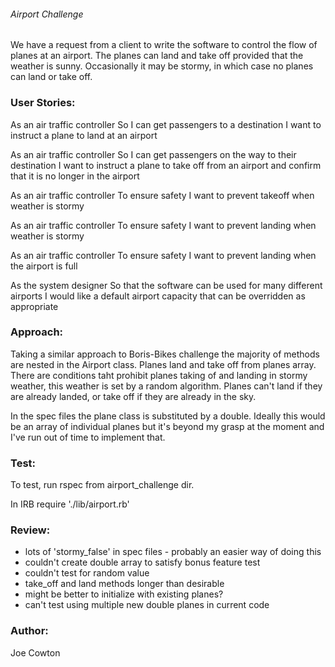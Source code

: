 ###### Airport Challenge

We have a request from a client to write the software to control the flow of planes at an airport. The planes can land and take off provided that the weather is sunny. Occasionally it may be stormy, in which case no planes can land or take off.

### User Stories:

As an air traffic controller
So I can get passengers to a destination
I want to instruct a plane to land at an airport

As an air traffic controller
So I can get passengers on the way to their destination
I want to instruct a plane to take off from an airport and confirm that it is no longer in the airport

As an air traffic controller
To ensure safety
I want to prevent takeoff when weather is stormy

As an air traffic controller
To ensure safety
I want to prevent landing when weather is stormy

As an air traffic controller
To ensure safety
I want to prevent landing when the airport is full

As the system designer
So that the software can be used for many different airports
I would like a default airport capacity that can be overridden as appropriate

### Approach:

Taking a similar approach to Boris-Bikes challenge the majority of methods are nested in the Airport class. Planes land and take off from planes array. There are conditions taht prohibit planes taking of and landing in stormy weather, this weather is set by a random algorithm. Planes can't land if they are already landed, or take off if they are already in the sky.

In the spec files the plane class is substituted by a double. Ideally this would be an array of individual planes but it's beyond my grasp at the moment and I've run out of time to implement that.

### Test:

To test, run rspec from airport_challenge dir.

In IRB require './lib/airport.rb'

### Review:
* lots of 'stormy_false' in spec files - probably an easier way of doing this
* couldn't create double array to satisfy bonus feature test
* couldn't test for random value
* take_off and land methods longer than desirable
* might be better to initialize with existing planes?
* can't test using multiple new double planes in current code

### Author:
Joe Cowton
